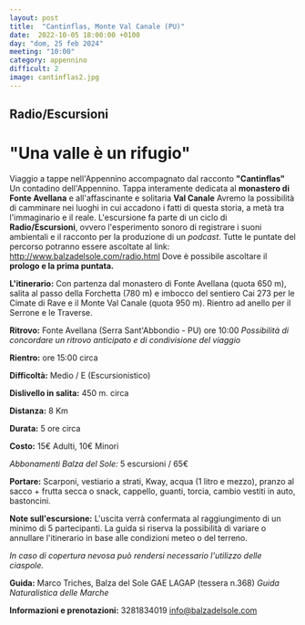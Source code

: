 ```yaml
---
layout: post
title:  "Cantinflas, Monte Val Canale (PU)"
date:  2022-10-05 18:00:00 +0100
day: "dom, 25 feb 2024"
meeting: "10:00"
category: appennino 
difficult: 2
image: cantinflas2.jpg
---
```


## Radio/Escursioni

# "Una valle è un rifugio"

Viaggio a tappe nell'Appennino accompagnato dal racconto **"Cantinflas"** Un contadino dell'Appennino.
Tappa interamente dedicata al **monastero di Fonte Avellana** e all'affascinante e solitaria **Val Canale**
Avremo la possibilità di camminare nei luoghi in cui accadono i fatti di questa storia, a metà tra l'immaginario e il reale.
L'escursione fa parte di un ciclo di **Radio/Escursioni**, ovvero l'esperimento sonoro di registrare i suoni ambientali e il racconto per la produzione di un *podcast*.
Tutte le puntate del percorso potranno essere ascoltate al link: http://www.balzadelsole.com/radio.html
Dove è possibile ascoltare il **prologo e la prima puntata.**

**L'itinerario:** Con partenza dal monastero di Fonte Avellana (quota 650 m), salita al passo della Forchetta (780 m) e imbocco del sentiero Cai 273 per le Cimate di Rave e il Monte Val Canale (quota 950 m).
Rientro ad anello per il Serrone e le Traverse.

**Ritrovo:** Fonte Avellana (Serra Sant'Abbondio - PU) ore 10:00
*Possibilità di concordare un ritrovo anticipato e di condivisione del viaggio*

**Rientro:** ore 15:00 circa 

**Difficoltà:** Medio / E (Escursionistico)

**Dislivello in salita:**  450 m. circa

**Distanza:** 8 Km

**Durata:** 5 ore circa

**Costo:** 15€ Adulti, 10€ Minori

*Abbonamenti Balza del Sole:* 5 escursioni / 65€

**Portare:** Scarponi, vestiario a strati, Kway, acqua (1 litro e mezzo), pranzo al sacco + frutta secca o snack, cappello, guanti, torcia, cambio vestiti in auto, bastoncini. 

**Note sull'escursione:** L'uscita verrà confermata al raggiungimento di un minimo di 5 partecipanti. La guida si riserva la possibilità di variare o annullare l'itinerario in base alle condizioni meteo o del terreno.

*In caso di copertura nevosa può rendersi necessario l'utilizzo delle ciaspole.*

**Guida:** Marco Triches, Balza del Sole GAE LAGAP (tessera n.368)
*Guida Naturalistica delle Marche*

**Informazioni e prenotazioni:** 3281834019 info@balzadelsole.com
